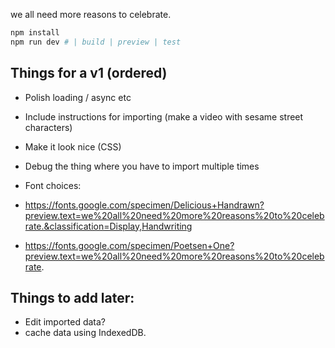 we all need more reasons to celebrate.

```sh
npm install
npm run dev # | build | preview | test
```

## Things for a v1 (ordered)
- Polish loading / async etc
- Include instructions for importing (make a video with sesame street characters)
- Make it look nice (CSS)
- Debug the thing where you have to import multiple times

- Font choices:
 -  https://fonts.google.com/specimen/Delicious+Handrawn?preview.text=we%20all%20need%20more%20reasons%20to%20celebrate.&classification=Display,Handwriting
 -  https://fonts.google.com/specimen/Poetsen+One?preview.text=we%20all%20need%20more%20reasons%20to%20celebrate.

## Things to add later:
- Edit imported data?
- cache data using IndexedDB.
